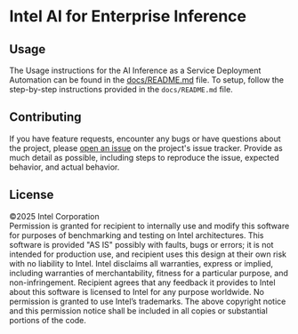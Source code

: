 # Intel AI for Enterprise Inference


## Usage
The Usage instructions for the AI Inference as a Service Deployment Automation can be found in the [docs/README.md](https://github.com/intel-innersource/applications.ai.erag.infra-automation/blob/main/docs/README.md) file.
To setup, follow the step-by-step instructions provided in the `docs/README.md` file.

## Contributing
If you have feature requests, encounter any bugs or have questions about the project, please [open an issue](https://github.com/intel-innersource/applications.ai.erag.infra-automation/issues) on the project's issue tracker. Provide as much detail as possible, including steps to reproduce the issue, expected behavior, and actual behavior.

## License
©2025 Intel Corporation  
Permission is granted for recipient to internally use and modify this software for purposes of benchmarking and testing on Intel architectures. 
This software is provided "AS IS" possibly with faults, bugs or errors; it is not intended for production use, and recipient uses this design at their own risk with no liability to Intel.
Intel disclaims all warranties, express or implied, including warranties of merchantability, fitness for a particular purpose, and non-infringement. 
Recipient agrees that any feedback it provides to Intel about this software is licensed to Intel for any purpose worldwide. No permission is granted to use Intel’s trademarks.
The above copyright notice and this permission notice shall be included in all copies or substantial portions of the code.
